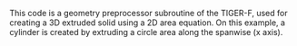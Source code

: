 This code is a geometry preprocessor subroutine of the TIGER-F, used for creating a 3D extruded solid using a 2D area equation.
On this example, a cylinder is created by extruding a circle area along the spanwise (x axis).
